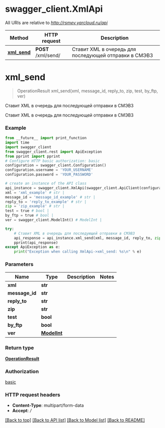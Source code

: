 # swagger_client.XmlApi

All URIs are relative to *http://rsmev.yarcloud.ru/api*

Method | HTTP request | Description
------------- | ------------- | -------------
[**xml_send**](XmlApi.md#xml_send) | **POST** /xml/send/ | Ставит XML в очередь для последующей отправки в СМЭВ3

# **xml_send**
> OperationResult xml_send(xml, message_id, reply_to, zip, test, by_ftp, ver)

Ставит XML в очередь для последующей отправки в СМЭВ3

Ставит XML в очередь для последующей отправки в СМЭВ3

### Example
```python
from __future__ import print_function
import time
import swagger_client
from swagger_client.rest import ApiException
from pprint import pprint
# Configure HTTP basic authorization: basic
configuration = swagger_client.Configuration()
configuration.username = 'YOUR_USERNAME'
configuration.password = 'YOUR_PASSWORD'

# create an instance of the API class
api_instance = swagger_client.XmlApi(swagger_client.ApiClient(configuration))
xml = 'xml_example' # str | 
message_id = 'message_id_example' # str | 
reply_to = 'reply_to_example' # str | 
zip = 'zip_example' # str | 
test = true # bool | 
by_ftp = true # bool | 
ver = swagger_client.ModelInt() # ModelInt | 

try:
    # Ставит XML в очередь для последующей отправки в СМЭВ3
    api_response = api_instance.xml_send(xml, message_id, reply_to, zip, test, by_ftp, ver)
    pprint(api_response)
except ApiException as e:
    print("Exception when calling XmlApi->xml_send: %s\n" % e)
```

### Parameters

Name | Type | Description  | Notes
------------- | ------------- | ------------- | -------------
 **xml** | **str**|  | 
 **message_id** | **str**|  | 
 **reply_to** | **str**|  | 
 **zip** | **str**|  | 
 **test** | **bool**|  | 
 **by_ftp** | **bool**|  | 
 **ver** | [**ModelInt**](.md)|  | 

### Return type

[**OperationResult**](OperationResult.md)

### Authorization

[basic](../README.md#basic)

### HTTP request headers

 - **Content-Type**: multipart/form-data
 - **Accept**: */*

[[Back to top]](#) [[Back to API list]](../README.md#documentation-for-api-endpoints) [[Back to Model list]](../README.md#documentation-for-models) [[Back to README]](../README.md)

